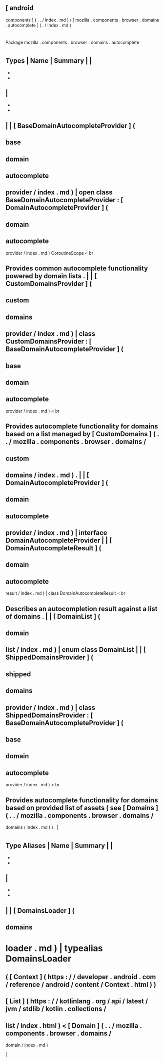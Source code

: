 [
android
-
components
]
(
.
.
/
index
.
md
)
/
[
mozilla
.
components
.
browser
.
domains
.
autocomplete
]
(
.
/
index
.
md
)
#
#
Package
mozilla
.
components
.
browser
.
domains
.
autocomplete
#
#
#
Types
|
Name
|
Summary
|
|
-
-
-
|
-
-
-
|
|
[
BaseDomainAutocompleteProvider
]
(
-
base
-
domain
-
autocomplete
-
provider
/
index
.
md
)
|
open
class
BaseDomainAutocompleteProvider
:
[
DomainAutocompleteProvider
]
(
-
domain
-
autocomplete
-
provider
/
index
.
md
)
CoroutineScope
<
br
>
Provides
common
autocomplete
functionality
powered
by
domain
lists
.
|
|
[
CustomDomainsProvider
]
(
-
custom
-
domains
-
provider
/
index
.
md
)
|
class
CustomDomainsProvider
:
[
BaseDomainAutocompleteProvider
]
(
-
base
-
domain
-
autocomplete
-
provider
/
index
.
md
)
<
br
>
Provides
autocomplete
functionality
for
domains
based
on
a
list
managed
by
[
CustomDomains
]
(
.
.
/
mozilla
.
components
.
browser
.
domains
/
-
custom
-
domains
/
index
.
md
)
.
|
|
[
DomainAutocompleteProvider
]
(
-
domain
-
autocomplete
-
provider
/
index
.
md
)
|
interface
DomainAutocompleteProvider
|
|
[
DomainAutocompleteResult
]
(
-
domain
-
autocomplete
-
result
/
index
.
md
)
|
class
DomainAutocompleteResult
<
br
>
Describes
an
autocompletion
result
against
a
list
of
domains
.
|
|
[
DomainList
]
(
-
domain
-
list
/
index
.
md
)
|
enum
class
DomainList
|
|
[
ShippedDomainsProvider
]
(
-
shipped
-
domains
-
provider
/
index
.
md
)
|
class
ShippedDomainsProvider
:
[
BaseDomainAutocompleteProvider
]
(
-
base
-
domain
-
autocomplete
-
provider
/
index
.
md
)
<
br
>
Provides
autocomplete
functionality
for
domains
based
on
provided
list
of
assets
(
see
[
Domains
]
(
.
.
/
mozilla
.
components
.
browser
.
domains
/
-
domains
/
index
.
md
)
)
.
|
#
#
#
Type
Aliases
|
Name
|
Summary
|
|
-
-
-
|
-
-
-
|
|
[
DomainsLoader
]
(
-
domains
-
loader
.
md
)
|
typealias
DomainsLoader
=
(
[
Context
]
(
https
:
/
/
developer
.
android
.
com
/
reference
/
android
/
content
/
Context
.
html
)
)
-
>
[
List
]
(
https
:
/
/
kotlinlang
.
org
/
api
/
latest
/
jvm
/
stdlib
/
kotlin
.
collections
/
-
list
/
index
.
html
)
<
[
Domain
]
(
.
.
/
mozilla
.
components
.
browser
.
domains
/
-
domain
/
index
.
md
)
>
|
